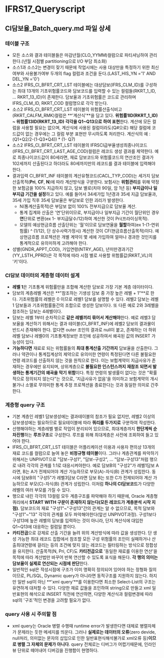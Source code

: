 # IFRS17_Queryscript

## CI담보율_Batch_query.md 파일 상세

### 테이블 구조

- 모든 소스와 결과 테이블들은 마감년월(CLO_YYMM)컬럼으로 파티셔닝하여 관리한다.(년월 시점별 partitioning으로 I/O 부담 최소화)
- 소스1과 소스2는 변경이 잦기 때문에 작업시에는 사용 대상만을 특정하기 위한 최신여부와 사용불가여부 두개의 flag 컬럼과 조건을 둔다.(LAST_HIS_YN ='1' AND DEL_YN ='0')
- 소스2 IFRS_CI_BFRT_CRT_LST 테이블에는 대상담보(IFRS_CLM_ID)를 구성하는 최대 13개의 기초위험률코드와 담보코드를 입력할 수 있는 컬럼들(RKRT_1_ID, ... RKRT_13_ID)이 존재한다. 담보율과 기초위험률은 코드로 관리하며 IFRS_CLM_ID, RKRT_COD 컬럼명으로 각각 받는다.
- 소스2 IFRS_CI_BFRT_CRT_LST 테이블의 위험률산출식비고(RKRT_CALFM_RMK)컬럼은 **'계산식'**을 담고 있다. **위험률1ID(RKRT_1_ID) ~ 위험률13ID(RKRT_13_ID) 각각을 Q1~Q13으로 하여 표현**한다. 계산에 모든 컬럼을 사용할 필요는 없으며, 계산식에 사용된 컬럼이라도(Q#으로) 해당 컬럼에 코드값이 없는 경우에는 그 컬럼 부분 표현만 무시하도록 처리한다. 
계산식의 예 : (Q1+Q2/2-(1-Q3*Q4)) * (1- Q7)
- 소스2 IFRS_CI_BFRT_CRT_LST 테이블의 IFRSCI급부율생성최종나이코드(IFRS_CI_BFRT_CRT_LAST_AGE_COD)컬럼은 레코드 생성 결과를 제약한다. 예로 최종나이코드값이 80세라면, 재료 담보코드와 위험률코드의 연산조인 결과가 102세까지 산출된다고 하더라도 80세까지만의 레코드를 결과 테이블에 입력해야한다.
- 결과입력 CI_BFRT_INF 테이블의 계산유형코드(CACL_TYP_COD)는 세가지 담보산출목적(**Pri**, **CF**, **N**)에 따라 계산방식을 구분한다. 보험사는 **위험관리**를 위해 약정한 보험금을 100% 지급하지 않고, 담보 별로(치아 90일, 암 1년 등) **부지급이나 일부지급 기간을 설정**하고 있다. 예를 들어서 34세가입 1년경과 35세 지급 담보율과, 35세 가입 직후 35세 담보율은 부담보로 인한 괴리가 발생한다.
    - N(통계산출목적)은 부담보 없이 100% 전부지급으로 담보율 계산.
    - 통계 집계와 산출은 '연'단위이므로, 부지급이나 일부지급 기간이 월단위인 경우 **연**단위로 변환(ex 1- 부지급달수/12)하여 계산한 것이 Pri(프라이싱목적).
    - 모델의 예상현금흐름 산출단위는 '월'이므로 담보연율을 **월할**하여(ex 1-(1-연위험률) ^ (1/12), 단 상수사력가정시) 계산한 것이 CF(현금흐름산출목적)이다. 예상현금흐름 프로젝션은 개별 계약이 몇 세에 가입하여 얼마나 경과한 것인지를 통계적으로 유의미하게 고려해야 한다.
- 성별(GNDR_APPT_COD), 가입연령(NTRY_AGE), 년미만경과기간(YY_LSTH_PPRD)은 각 목적에 따라 시점 별로 사용할 위험률값(RKRT_VL)의 '키'이다.

### CI담보 데이터의 계층형 데이터 설계

- **레벨 1**은 기초통계 위험률만을 조합해 계산한 담보로 가장 기본 계층 데이터이다.
- 담보의 계층레벨 계산은 **"참조하는 기생성 담보 중 가장 높은 레벨 + 1"**로 한다. 기초위험률의 레벨은 0 이므로 레벨1 담보를 설명할 수 있다.  레벨2 담보는 레벨1 담보들과 기초위험률들간의 조합으로 생성한 담보이다. 또 다른 예로 2와 3레벨을 참조하는 담보는 4레벨이다.
- 담보는 레벨 1부터 순차적으로 **같은 레벨끼리 묶어서 계산해야**한다. 예로 레벨3 담보율을 계산하기 위해서는 결과 테이블(CI_BFRT_INF)에 레벨2 담보의 결과물이 반드시 존재해야 한다. 없다면 outer 조인의 결과로 null이 붙고, 존재하는 더 하위레벨 담보나 레벨0의 기초통계정보만 조인에 성공하여서 왜곡된 값의 INSERT 가능성이 있다.
- **가능하다면** 재료로 되는 위험률들의 **최대 통계산출 기간까지** 담보율을 산출한다. 그러나 약관이나 통계집계상의 제약으로 유의미한 연령이 특정된다면 다른 불필요한 연령 레코드를 산출하지 않는 것을 원칙으로 한다. 이는 보험계약이 지급사유가 존재하는 경우에만 유지되며, 상위계층으로 **불필요한 인스턴스까지 재참조 되면서 발생하는 통계기간의 왜곡을 막기 위함**이다. 특정 연령의 발생률이 없다는 것은 "확률적으로 정의되지 않는다"는 것으로, '지급사유가 없음'을 의미하고 보험계약의 개시불가나 소멸로 무의미한 통계 추정 프로젝션을 종료한다는 것과 동일한 의미로 간주한다.

### 계층형 query 구조

- 기본 계층인 레벨1 담보생성에는 결과테이블의 참조가 필요 없지만, 레벨2 이상의 담보생성에는 필요하므로 필요테이블에 따라 **쿼리를 두가지로** 구분하여 작성한다.
- 선행해야하는 계층레벨 별로 작업이 분리되어 있으므로, 최대계층까지 **한단계씩 순차진행**하는 **루프구조**로 구성한다. 루프를 위해 최대계층은 사전에 조회하여 들고 있어야 한다.
- IFRS_CI_BFRT_CRT_LST 테이블은 어플리케이션 이용과 사용자 편의상 13개의 재료 코드를 컬럼으로 늘여 놓은 **비정규형 테이블**이다. 그러나 계층관계를 파악하기 위해서는 UNPIVOT으로 "담보-구성1", "담보-구성2", ... "담보-구성13"처럼 행으로 내려 각각의 관계를 1:1로 대응시켜야한다. 예로 담보B의 "구성2"가 레벨1담보 A라면, B는 A가 전제되어야 계산 가능하므로 부모(A)-자식(B) 관계가 성립한다. 동시에 담보B의 "구성5"가 레벨3담보 C라면 담보 B는 또한 C가 전제되어야 계산 가능하므로 부모(C)-자식(B) 관계가 성립한다. 이처럼 **하나의 CI담보코드**가 다양한 레벨의 여러 부모를 가질 수 있다.
- 행으로 내린 각각의 13컬럼 모두 계층구조를 파악해야 하기 때문에, Oracle 계층형 쿼리에서 **START WITH 구문이 존재하지 않는다(모든 레코드가 계층분석 시작 지점)**. 담보코드의 재료 "구성1"~"구성13"간의 관계는 알 수 없으므로, 목적 담보와 "구성1"~"13" 각각의 관계를 모두 파악해야한다(앞선 UNPIVOT과정). 구성1보다 구성13에 높은 레벨의 담보를 입력하는 것이 아니라, 단지 계산식에 대입한 Q1~Q13에 대응하는 컬럼일 뿐이다.
- **카티전곱**으로 강제로 산출 기간을 늘려 위의 계산방식에 따라 값을 생성한다. 단 생성 가능한 최대 레코드 집합에서 참조할 모든 구성 위험률의 조인이 실패하거나 산출최대연령에 걸리는 등의 조건에 맞지 않는 레코드는 필터링하는 방식으로 정합성을 유지한다. 산출목적(N, Pri, CF)도 **카티전곱으로** '동일한 재료를 이용한 연산'을 목적에 따라 계산법만 바꾸어 반복 연산할 수 있도록 표식을 해둔다. **각 행의 의미는 담보율이 실제로 연산되는 시점에 판단**한다.
- 일반적인 sql은 작성시점에 구조가 이미 명확히 정의되어 있어야 하는 정형화 질의이므로, PL/SQL, Dynamic query가 아니라면 동적구조를 지원하지 않는다. 하지만 일반 sql이 아닌 **'xml query'**를 이용한다면 최소한 Select-List의 구조는 유연하게 대처할 수 있다. 다양한 재료 값들을 조인하여 string으로 만들고 xml 일반표현의 해석으로 INSERT 직전에 연산하면, 다양한 계산식과 컬럼변경에 따라 sql의 '구조'적인 변경을 고려할 필요가 없다.

### query 사용 시 주의할 점

- xml query는 Oracle 병렬 수행때 runtime error가 발생한다면 대체로 병렬자체가 문제라는 듯한 메세지를 띄운다. 그러나 **실제로는 데이터의 오류**(zero devide, null처리, 의미없는 문자의 삽입으로 인한 일반표현식해석불가로 xml오류 등)**이므로 병렬 그 자체의 문제가 아니다**. query 전체로는 디버그가 어렵기때문에, 인라인뷰 단위로 떼어내어 디버깅을 진행함이 현명하다.
